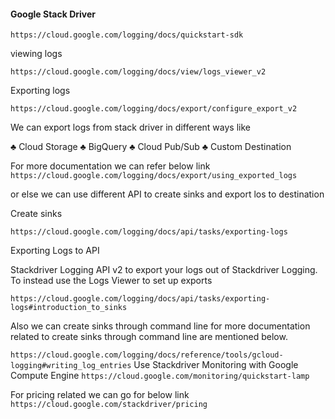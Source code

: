 
#### Google Stack Driver


```https://cloud.google.com/logging/docs/quickstart-sdk```

viewing logs

```https://cloud.google.com/logging/docs/view/logs_viewer_v2```
 
Exporting logs

```https://cloud.google.com/logging/docs/export/configure_export_v2```

We can export logs from stack driver in different ways like

♣	Cloud Storage
♣	BigQuery
♣	Cloud Pub/Sub
♣	Custom Destination

For more documentation we can refer below link 
```https://cloud.google.com/logging/docs/export/using_exported_logs```

or else we can use different API to create sinks and export los to destination

Create sinks

```https://cloud.google.com/logging/docs/api/tasks/exporting-logs```


Exporting Logs to API

Stackdriver Logging API v2 to export your logs out of Stackdriver Logging. To instead use the Logs Viewer to set up exports

```https://cloud.google.com/logging/docs/api/tasks/exporting-logs#introduction_to_sinks```

Also we can create sinks through command line for more documentation related to create sinks through command line are mentioned below.

```https://cloud.google.com/logging/docs/reference/tools/gcloud-logging#writing_log_entries```
Use Stackdriver Monitoring with Google Compute Engine
```https://cloud.google.com/monitoring/quickstart-lamp```

For pricing related we can go for below link
```https://cloud.google.com/stackdriver/pricing```


